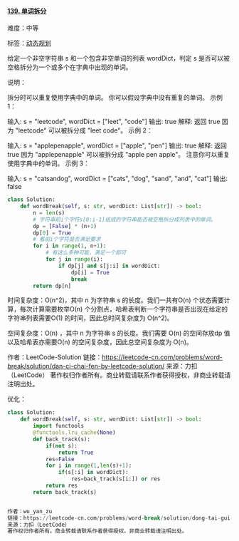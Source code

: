 #### [139. 单词拆分](https://leetcode-cn.com/problems/word-break/)

难度：中等

标签：[动态规划](../原理/动态规划.md)

给定一个非空字符串 s 和一个包含非空单词的列表 wordDict，判定 s 是否可以被空格拆分为一个或多个在字典中出现的单词。

说明：

拆分时可以重复使用字典中的单词。
你可以假设字典中没有重复的单词。
示例 1：

输入: s = "leetcode", wordDict = ["leet", "code"]
输出: true
解释: 返回 true 因为 "leetcode" 可以被拆分成 "leet code"。
示例 2：

输入: s = "applepenapple", wordDict = ["apple", "pen"]
输出: true
解释: 返回 true 因为 "applepenapple" 可以被拆分成 "apple pen apple"。
     注意你可以重复使用字典中的单词。
示例 3：

输入: s = "catsandog", wordDict = ["cats", "dog", "sand", "and", "cat"]
输出: false

```python
class Solution:
    def wordBreak(self, s: str, wordDict: List[str]) -> bool:
        n = len(s)
        # 字符串前i个字符s[0:i-1]组成的字符串能否被空格拆分成列表中的单词。
        dp = [False] * (n+1)
        dp[0] = True
        # 看前i个字符是否满足要求
        for i in range(1, n+1):
            # 有这么多种可能，满足一个即可
            for j in range(i):
                if dp[j] and s[j:i] in wordDict:
                    dp[i] = True
                    break
        return dp[n]
```

时间复杂度：O(n^2)，其中 n 为字符串 s 的长度。我们一共有O(n) 个状态需要计算，每次计算需要枚举O(n) 个分割点，哈希表判断一个字符串是否出现在给定的字符串列表需要O(1) 的时间，因此总时间复杂度为 O(n^2)。

空间复杂度：O(n) ，其中 n 为字符串 s 的长度。我们需要 O(n) 的空间存放dp 值以及哈希表亦需要O(n) 的空间复杂度，因此总空间复杂度为 O(n)。

作者：LeetCode-Solution
链接：https://leetcode-cn.com/problems/word-break/solution/dan-ci-chai-fen-by-leetcode-solution/
来源：力扣（LeetCode）
著作权归作者所有。商业转载请联系作者获得授权，非商业转载请注明出处。

优化：
```python
class Solution:
    def wordBreak(self, s: str, wordDict: List[str]) -> bool:
        import functools
        @functools.lru_cache(None)
        def back_track(s):
            if(not s):
                return True
            res=False
            for i in range(1,len(s)+1):
                if(s[:i] in wordDict):
                    res=back_track(s[i:]) or res
            return res
        return back_track(s)


作者：wu_yan_zu
链接：https://leetcode-cn.com/problems/word-break/solution/dong-tai-gui-hua-ji-yi-hua-hui-su-zhu-xing-jie-shi/
来源：力扣（LeetCode）
著作权归作者所有。商业转载请联系作者获得授权，非商业转载请注明出处。
```
